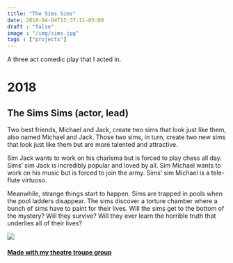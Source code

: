 ```yaml
---
title: "The Sims Sims"
date: 2018-04-04T15:37:11-05:00
draft : "false"
image : "/img/sims.jpg"
tags : ["projects"]
---
```


A three act comedic play that I acted in.

<!--more-->


<h1 id="2018">2018</h1>

<h2 id="the-sims-sims-actor-lead">The Sims Sims (actor, lead)</h2>

<p>Two best friends, Michael and Jack, create two sims that look just like them, also named Michael and Jack. Those two sims, in turn, create two new sims that look just like them but are more talented and attractive.</p>

<p>Sim Jack wants to work on his charisma but is forced to play chess all day. Sims&rsquo; sim Jack is incredibly popular and loved by all. Sim Michael wants to work on his music but is forced to join the army. Sims&rsquo; sim Michael is a tele-flute virtuoso.</p>

<p>Meanwhile, strange things start to happen. Sims are trapped in pools when the pool ladders disappear. The sims discover a torture chamber where a bunch of sims have to paint for their lives. Will the sims get to the bottom of the mystery? Will they survive? Will they ever learn the horrible truth that underlies all of their lives?</p>

<p><img src="/images/sims.jpg"/></p>

<h4><a href="http://perotroupe.org/"> Made with my theatre troupe group </a></h4>
